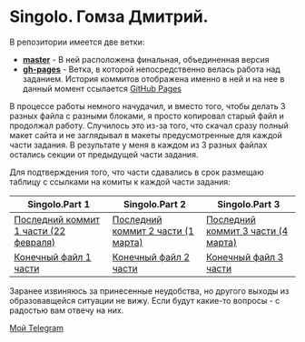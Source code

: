 # Singolo. Гомза Дмитрий. 

В репозитории имеется две ветки: 
* [**master**](https://github.com/dmitriy-homza/singolo/commits/master) - В ней расположена финальная, объединенная версия 
* [**gh-pages**](https://github.com/dmitriy-homza/singolo/commits/gh-pages) - Ветка, в которой непосредственно велась работа над заданием. История коммитов отображена именно в ней и на нее в данный момент ссылается [GitHub Pages](https://dmitriy-homza.github.io/singolo/)

В процессе работы немного начудачил, и вместо того, чтобы делать 3 разных файла с разными блоками, я просто копировал старый файл и продолжал работу. Случилось это из-за того, что скачал сразу полный макет сайта и не заглядывал в макеты предусмотренные для каждой части задания.
В результате у меня в каждом из 3 разных файлах остались секции от предыдущей части задания.

Для подтверждения того, что части сдавались в срок размещаю таблицу с ссылками на комиты к каждой части задания:

Singolo.Part 1 | Singolo.Part 2 | Singolo.Part 3
------------ | ------------- | -------------
[Последний коммит 1 части (22 февраля)](https://github.com/dmitriy-homza/singolo/commit/e4535045701a3dcd27fb903bcfc5a6249e34d6de) | [Последний коммит 2 части (1 марта)](https://github.com/dmitriy-homza/singolo/commit/e298116f602bb02417d2cb1987fc272cc0bd1fff) | [Последний коммит 3 части (4 марта)](https://github.com/dmitriy-homza/singolo/commit/412481cfa865a884e75291da134b5472d3b8db99) 
[Конечный файл 1 части](https://github.com/dmitriy-homza/singolo/blob/gh-pages/index1.html) | [Конечный файл 2 части](https://github.com/dmitriy-homza/singolo/blob/gh-pages/index2.html) | [Конечный файл 3 части](https://github.com/dmitriy-homza/singolo/blob/gh-pages/index3.html)

Заранее извиняюсь за принесенные неудобства, но другого выходы из образовавщейся ситуации не вижу. Если будут какие-то вопросы - с радостью вам отвечу на них. 

[Мой Telegram](https://t.me/Dmitriy_Homza)
